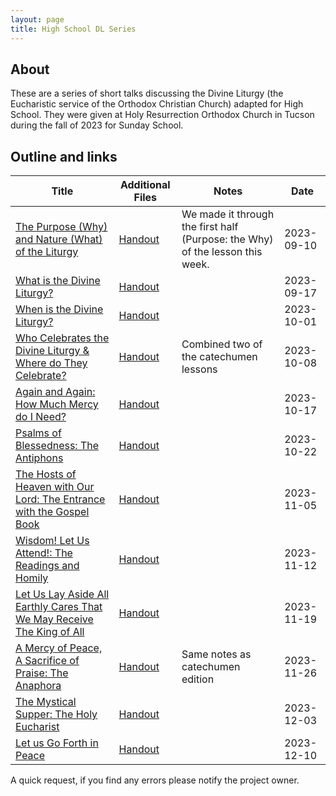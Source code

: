 ```yaml
---
layout: page
title: High School DL Series
---
```


## About
These are a series of short talks discussing the Divine Liturgy (the Eucharistic service of the Orthodox Christian Church) adapted for High School.
They were given at Holy Resurrection Orthodox Church in Tucson during the fall of 2023 for Sunday School.

## Outline and links

Title | Additional Files | Notes | Date 
---|---|---|---
[The Purpose (Why) and Nature (What) of the Liturgy](docs/7-12Sunday_school/SSL01%20Purpose%20and%20Nature.pdf) | [Handout](docs/7-12Sunday_school/SSL01H%20Purpose%20and%20Nature.pdf)| We made it through the first half (Purpose: the Why) of the lesson this week. | 2023-09-10
[What is the Divine Liturgy?](docs/7-12Sunday_school/SSL02%20What%20is%20the%20Divine%20Liturgy%3F.pdf) | [Handout](docs/7-12Sunday_school/SSL02H%20What%20is%20the%20Divine%20Liturgy%3F.pdf)||2023-09-17
[When is the Divine Liturgy?](docs/7-12Sunday_school/SSL03%20When%20is%20the%20Divine%20Liturgy.pdf) | [Handout](docs/7-12Sunday_school/SSL03H%20When%20is%20the%20Divine%20Liturgy.pdf)||2023-10-01
[Who Celebrates the Divine Liturgy & Where do They Celebrate?](docs/7-12Sunday_school/SSL04%20Who%20and%20Where.pdf) | [Handout](docs/7-12Sunday_school/SSL04H%20Who%20and%20Where.pdf)|Combined two of the catechumen lessons|2023-10-08
[Again and Again: How Much Mercy do I Need?](docs/7-12Sunday_school/SSL05%20Again%20and%20Again.pdf)| [Handout](docs/7-12Sunday_school/SSL05H%20Again%20and%20Again.pdf)||2023-10-17
[Psalms of Blessedness: The Antiphons](docs/7-12Sunday_school/SSL06%20Antiphons.pdf)| [Handout](docs/7-12Sunday_school/SSL06H%20Antiphons.pdf)||2023-10-22
[The Hosts of Heaven with Our Lord: The Entrance with the Gospel Book](docs/7-12Sunday_school/SSL07%20Little%20Entrance.pdf)|[Handout](docs/7-12Sunday_school/SSL07H%20Little%20Entrance.pdf)||2023-11-05
[Wisdom! Let Us Attend!: The Readings and Homily](docs/7-12Sunday_school/SSL08%20The%20Readings%20and%20Homily.pdf)|[Handout](docs/7-12Sunday_school/SSL08H%20The%20Readings%20and%20Homily.pdf)||2023-11-12
[Let Us Lay Aside All Earthly Cares That We May Receive The King of All](docs/7-12Sunday_school/SSL09%20Lay%20Aside%20All%20Cares.pdf)|[Handout](docs/7-12Sunday_school/SSL09H%20Lay%20Aside%20All%20Cares.pdf)||2023-11-19
[A Mercy of Peace, A Sacrifice of Praise: The Anaphora](docs/7-12Sunday_school/SSL10%20The%20Anaphora.pdf)|[Handout](docs/7-12Sunday_school/SSL10H%20The%20Anaphora.pdf)|Same notes as catechumen edition|2023-11-26
[The Mystical Supper: The Holy Eucharist](docs/7-12Sunday_school/SSL11%20The%20Mystical%20Supper.pdf)|[Handout](docs/7-12Sunday_school/SSL11H%20The%20Mystical%20Supper.pdf)||2023-12-03
[Let us Go Forth in Peace](docs/7-12Sunday_school/SSL12%20The%20Dismissals.pdf)|[Handout](docs/7-12Sunday_school/SSL12H%20The%20Dismissals.pdf)||2023-12-10



A quick request, if you find any errors please notify the project owner. 
